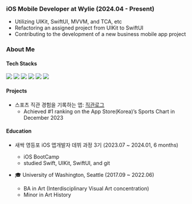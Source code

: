 
### iOS Mobile Developer at Wylie (2024.04 - Present)
- Utilizing UIKit, SwiftUI, MVVM, and TCA, etc
- Refactoring an assigned project from UIKit to SwiftUI
- Contributing to the development of a new business mobile app project

### About Me
#### Tech Stacks
  
<img src= "https://img.shields.io/badge/iOS-000000?style=flat-square&logo=ios&logoColor=white"/> <img src= "https://img.shields.io/badge/Swift-FA7343?style=flat-square&logo=swift&logoColor=white"/> <img src="https://img.shields.io/badge/UIKit-2396F3?style=flat-square&logo=UIKit&logoColor=white"/> <img src="https://img.shields.io/badge/SwiftUI-3B66BC?style=flat-square&logo=swift&logoColor=white"/>  <img src= "https://img.shields.io/badge/ReactiveX-B7178C?style=flat-square&logo=ReactiveX&logoColor=white"/>
<img src= "https://img.shields.io/badge/Figma-F24E1E?style=flat-square&logo=figma&logoColor=white" />

#### Projects

- 스포츠 직관 경험을 기록하는 앱: [직관로그](https://apps.apple.com/kr/app/%EC%A7%81%EA%B4%80%EB%A1%9C%EA%B7%B8/id6469852233)
  - Achieved #1 ranking on the App Store(Korea)’s Sports Chart in December 2023

#### Education

- 새싹 영등포 iOS 앱개발자 데뷔 과정 3기 (2023.07 ~ 2024.01, 6 months)
    - iOS BootCamp
    - studied Swift, UIKit, SwiftUI, and git

- 🎓 University of Washington, Seattle (2017.09 ~ 2022.06)
    - BA in Art (Interdisciplinary Visual Art concentration)
    - Minor in Art History

